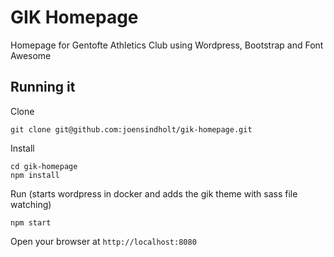 # GIK Homepage

Homepage for Gentofte Athletics Club using Wordpress, Bootstrap and Font Awesome

## Running it
 
Clone
```
git clone git@github.com:joensindholt/gik-homepage.git
```

Install
```
cd gik-homepage
npm install
```

Run (starts wordpress in docker and adds the gik theme with sass file watching)
```
npm start
```

Open your browser at `http://localhost:8080`
